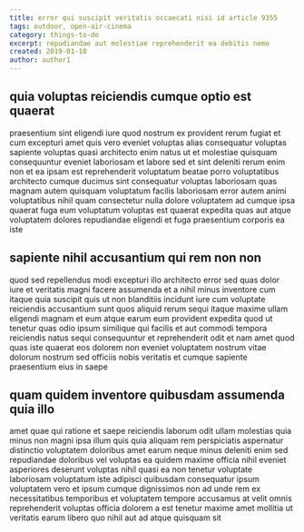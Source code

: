 ```yaml
---
title: error qui suscipit veritatis occaecati nisi id article 9355
tags: outdoor, open-air-cinema
category: things-to-do
excerpt: repudiandae aut molestiae reprehenderit ea debitis nemo
created: 2019-01-10
author: author1
---
```


## quia voluptas reiciendis cumque optio est quaerat

praesentium sint eligendi iure quod nostrum ex provident rerum fugiat et cum excepturi amet quis vero eveniet voluptas alias consequatur voluptas sapiente voluptas quasi architecto enim natus ut et molestiae quisquam consequuntur eveniet laboriosam et labore sed et sint deleniti rerum enim non et ea ipsam est reprehenderit voluptatum beatae porro voluptatibus architecto cumque ducimus sint consequatur voluptas laboriosam quas magnam autem quisquam voluptatum facilis laboriosam error autem animi voluptatibus nihil quam consectetur nulla dolore voluptatem ad cumque ipsa quaerat fuga eum voluptatum voluptas est quaerat expedita quas aut atque voluptatem dolores repudiandae eligendi et fuga praesentium corporis ea iste

## sapiente nihil accusantium qui rem non non

quod sed repellendus modi excepturi illo architecto error sed quas dolor iure et veritatis magni facere assumenda et a nihil minus inventore cum itaque quia suscipit quis ut non blanditiis incidunt iure cum voluptate reiciendis accusantium sunt quos aliquid rerum sequi itaque maxime ullam eligendi magnam et eum atque earum eum provident expedita quod ut tenetur quas odio ipsum similique qui facilis et aut commodi tempora reiciendis natus sequi consequuntur et reprehenderit odit et nam amet quod quas iste quaerat eos dolorem non eveniet voluptatem nostrum vitae dolorum nostrum sed officiis nobis veritatis et cumque sapiente praesentium eius in saepe

## quam quidem inventore quibusdam assumenda quia illo

amet quae qui ratione et saepe reiciendis laborum odit ullam molestias quia minus non magni ipsa illum quis quia aliquam rem perspiciatis aspernatur distinctio voluptatem doloribus amet earum neque minus deleniti enim sed repudiandae doloribus vel voluptas ea quidem maxime officia nihil eveniet asperiores deserunt voluptas nihil quasi ea non tenetur voluptate laboriosam voluptatum iste adipisci quibusdam consequatur ipsum voluptatem vero et ipsum cumque dignissimos non ad unde rem ex necessitatibus temporibus et voluptatem tempore accusamus at velit omnis reprehenderit voluptas officia dolorem a est tenetur maxime amet mollitia ut veritatis earum libero quo nihil aut ad atque quisquam sit
